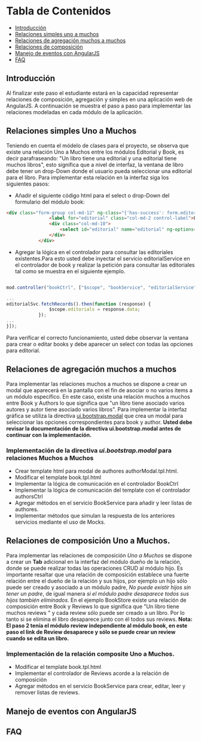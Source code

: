 # Tabla de Contenidos

-  [Introducción](#introducción)
-  [Relaciones simples uno a muchos](#relaciones-simples-uno-a-muchos)
-  [Relaciones de agregación muchos a muchos](#)
-  [Relaciones de composición](#)
-  [Manejo de eventos con AngularJS](#)
-  [FAQ](#faq)


## Introducción
Al finalizar este paso el estudiante estará en la capacidad representar relaciones de composición, agregación y simples en una aplicación web de AngularJS. A continuación se muestra el paso a paso para implementar las relaciones modeladas en cada módulo de la aplicación.

## Relaciones simples Uno a Muchos
Teniendo en cuenta el módelo de clases para el proyecto, se observa que existe una relación Uno a Muchos entre los módulos Editorial y Book, es decir parafraseando: "Un libro tiene una editorial y una editorial tiene muchos libros", esto significa que a nivel de interfaz, la ventana de libro debe tener un drop-Down donde el usuario pueda seleccionar una editorial para el libro. Para implementar esta relación en la interfaz siga los siguientes pasos:
- Añadir el siguiente código html para el select o drop-Down del formulario del módulo book:
```html
<div class="form-group col-md-12" ng-class="{'has-success': form.editorial.$valid && form.editorial.$dirty, 'has-error': form.editorial.$invalid && (form.editorial.$dirty || form.$submitted)}" >
                <label for="editorial" class="col-md-2 control-label">Editorial</label>
                <div class="col-md-10">
                    <select id="editorial" name="editorial" ng-options="rc.name for rc in editorials track by rc.id" class="form-control" type="text" ng-model="currentRecord.editorial" ></select>
                </div>
            </div>
```
- Agregar la lógica en el controlador para consultar las editoriales existentes.Para esto usted debe inyectar el servicio editorialService en el controlador de book y realizar la petición para consultar las editoriales tal como se muestra en el siguiente ejemplo.

```javascript

mod.controller("bookCtrl", ["$scope", "bookService", "editorialService", function ($scope, svc, editorialSvc) {

...
editorialSvc.fetchRecords().then(function (response) {
                $scope.editorials = response.data;
            });
...
}]);
```
Para verificar el correcto funcionamiento, usted debe observar la ventana para crear o editar books y debe aparecer un select con todas las opciones para editorial. 

## Relaciones de agregación muchos a muchos

Para implementar las relaciones muchos a muchos se dispone a crear un modal que aparecerá en la pantalla con el fin de asociar o no varios items a un módulo específico. En este caso, existe una relación muchos a muchos entre Book y Authors lo que significa que "un libro tiene asociado varios autores y autor tiene asociado varios libros". Para implementar la interfaz gráfica se utiliza la directiva [ui.bootstrap.modal](https://angular-ui.github.io/bootstrap/) que crea un modal para seleccionar las opciones correspondientes para book y author. **Usted debe revisar la documentación de la directiva ui.bootstrap.modal antes de continuar con la implementación.**

### Implementación de la directiva *ui.bootstrap.modal* para relaciones Muchos a Muchos

- Crear template html para modal de authores authorModal.tpl.html.
- Modificar el template book.tpl.html
- Implementar la lógica de comunicación en el controlador BookCtrl
- Implementar la lógica de comunicación del template con el controlador authorsCtrl
- Agregar métodos en el servicio BookService para añadir y leer listas de authores.
- Implementar métodos que simulan la respuesta de los anteriores servicios mediante el uso de Mocks.

## Relaciones de composición Uno a Muchos.

Para implementar las relaciones de composición *Uno a Muchos* se dispone a crear un **Tab** adicional en la interfaz del  módulo dueño de la relación, donde se puede realizar todas las operaciones CRUD al módulo hijo. Es importante resaltar que una relación de composición establece una fuerte relación entre el dueño de la relación y sus hijos, por ejemplo un hijo sólo puede ser creado y asociado a un módulo padre, *No puede existir hijos sin tener un padre*, de igual manera *si el módulo padre desaparece todos sus hijos también eliminados*. En el ejemplo BookStore existe una relación de composición entre Book y Reviews lo que significa que "Un libro tiene muchos reviews " y cada review sólo puede ser creado a un libro. Por lo tanto si se elimina el libro desaparece junto con él todos sus reviews. **Nota: El paso 2 tenía el módulo review independiente al módulo book, en este paso el link de Review desaparece y sólo se puede crear un review cuando se edita un libro.**


### Implementación de la relación composite Uno a Muchos.

- Modificar el template book.tpl.html
- Implementar el controlador de Reviews acorde a la relación de composición
- Agregar métodos en el servicio BookService para crear, editar, leer y remover listas de reviews.


## Manejo de eventos con AngularJS






## FAQ